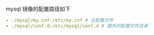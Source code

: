 mysql 镜像的配置路径如下

```yaml
- ./mysql/my.cnf:/etc/my.cnf # 主配置文件
- ./mysql/conf.d:/etc/mysql/conf.d # 额外的配置文件目录
```